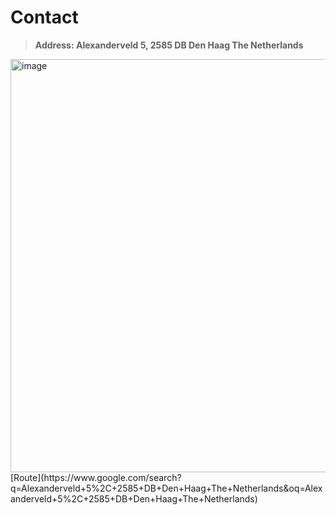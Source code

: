 # Contact
> **Address: Alexanderveld 5, 2585 DB Den Haag The Netherlands**

<img width="661" alt="image" src="https://user-images.githubusercontent.com/33482502/191748707-d44f89bd-53e8-49f7-b6e2-a17a346e9911.png">
[Route](https://www.google.com/search?q=Alexanderveld+5%2C+2585+DB+Den+Haag+The+Netherlands&oq=Alexanderveld+5%2C+2585+DB+Den+Haag+The+Netherlands)
